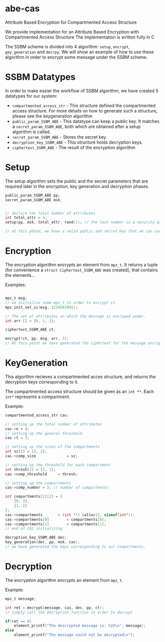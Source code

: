 # abe-cas
Attribute Based Encryption for Compartmented  Access Structure

We provide implementation for an Attribute Based Encryption with Compartmented Access Structure
The implementation is written fully in C


The SSBM scheme is divided into 4 algorithm: `setup`, `encrypt`, `gey_generation` and `decrpy`.
We will show an example of how to use these algorithm in order to encrypt some message under the SSBM scheme.

# SSBM Datatypes

In order to make easier the workflow of SSBM algorithm, we have created 5 datatypes for our system:
* `compartmented_access_str` - This structure defined the compartmented access structure. For more details on how to generate such a structure, please see the keygeneration algorithm
* `public_param_SSBM_ABE` - This datatype can keep a public key. It matches a `secret_param_SSBM_ABE`, both which are obtained after a setup algorithm is called.
* `secret_param_SSBM_ABE` - Stores the secret key.
* `decryption_key_SSBM_ABE` - This structure holds decryption keys.
* `ciphertext_SSBM_ABE` - The result of the encryption algorithm

# Setup
The setup algorithm sets the public and the secret parameters that are required later in the encryption, key generation and decryption phases.

```C
public_param_SSBM_ABE pp;
secret_param_SSBM_ABE msk;


// declare the total number of attributes
int total_attr = 4;
setup(pp, msk, total_attr, rand()); // the last number is a security parameter

// at this phase, we have a valid public and secret key that we can use further
```
 

# Encryption

The encryption algorithm encrypts an element from `mpz_t`.
It returns a tuple (for convenience a `struct Ciphertext_SSBM_ABE` was created), that contains the elements...

Examples:
```C

mpz_t msg;
// we initialize some mpz_t in order to encrypt it.
mpz_init_set_si(msg, 1234567891);

// The set of attributes on which the message is encryped under.
int arr [] = {0, 1, 2};

ciphertext_SSBM_ABE ct;

encrypt(ct, pp, msg, arr, 3);
// At this point we have generated the ciphrtext for the message encrypted with the selected set of attributes
```



# KeyGeneration
This algorithm recieves a compartmented acces structure, and returns the decryption keys corresponding to it.

The compartmented access structure should be given as an `int **`. Each `int*` represents a compartment.

Example:

```C
compartmented_access_str cas;

// setting up the total number of attributes
cas->n = 4;
// setting up the general threshold
cas->t = 3;

// setting up the sizes of the compartments
int sz[2] = {2, 2};
cas->comp_size 				= sz;

// setting up the threshold for each compartment
int thresh[2] = {1, 1}; 
cas->comp_threshold 	= thresh;

// setting up the compartments
cas->comp_number = 2; // number of compartments

int compartments[2][2] = {
	{0, 3},
	{1, 2}
};
cas->compartments 		= (int **) calloc(2, sizeof(int*));
cas->compartments[0] 		= compartments[0];
cas->compartments[1] 		= compartments[1];
// end of CAS initializing

decryption_key_SSBM_ABE dec;
key_generation(dec, pp, msk, cas);
// we have generated the keys corresponding to our compartments.
```


# Decryption
The encryption algorithm encrypts an element from `mpz_t`.

Example: 
```C
mpz_t message;

int ret = decrypt(message, cas, dec, pp, ct);
// simply call the decryption function in order to decrypt 

if(ret == 0)
	element_printf("The descrypted message is: %Zd\n", message);
else 
	element_printf("The message could not be decrypted\n");
```

